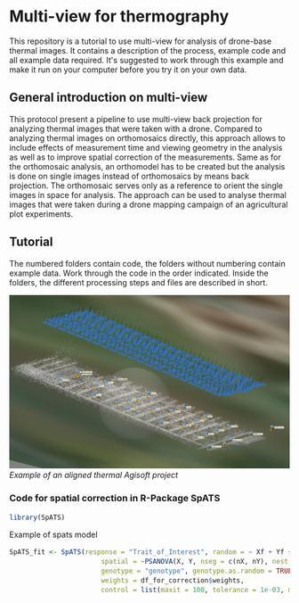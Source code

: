 # Multi-view for thermography

This repository is a tutorial to use multi-view for analysis of drone-base thermal images. It contains a description of the process, example code and all example data required. It's suggested to work through this example and make it run on your computer before you try it on your own data.

## General introduction on multi-view

This protocol present a pipeline to use multi-view back projection for analyzing thermal images that were taken with a drone. Compared to analyzing thermal images on orthomosaics directly, this approach allows to include effects of measurement time and viewing geometry in the analysis as well as to improve spatial correction of the measurements. Same as for the orthomosaic analysis, an orthomodel has to be created but the analysis is done on single images instead of orthomosaics by means back projection. The orthomosaic serves only as a reference to orient the single images in space for analysis.
The approach can be used to analyse thermal images that were taken during a drone mapping campaign of an agricultural plot experiments.

## Tutorial

The numbered folders contain code, the folders without numbering contain example data. Work through the code in the order indicated. Inside the folders, the different processing steps and files are described in short.

![Example of Agisoft](Images/AgisoftExample.PNG)
*Example of an aligned thermal Agisoft project*


### Code for spatial correction in R-Package SpATS


```R
library(SpATS)
```
Example of spats model
```R
SpATS_fit <- SpATS(response = "Trait_of_Interest", random = ~ Xf + Yf + Plot_label + genotype:block_factor_names.treatment, fixed = ~ block_factor_names.treatment + block_factor_names.replication,
                       spatial = ~PSANOVA(X, Y, nseg = c(nX, nY), nest.div = c(1,1),
                       genotype = "genotype", genotype.as.random = TRUE, data = df_for_correction,
                       weights = df_for_correction$weights,
                       control = list(maxit = 100, tolerance = 1e-03, monitoring = 0))
```

